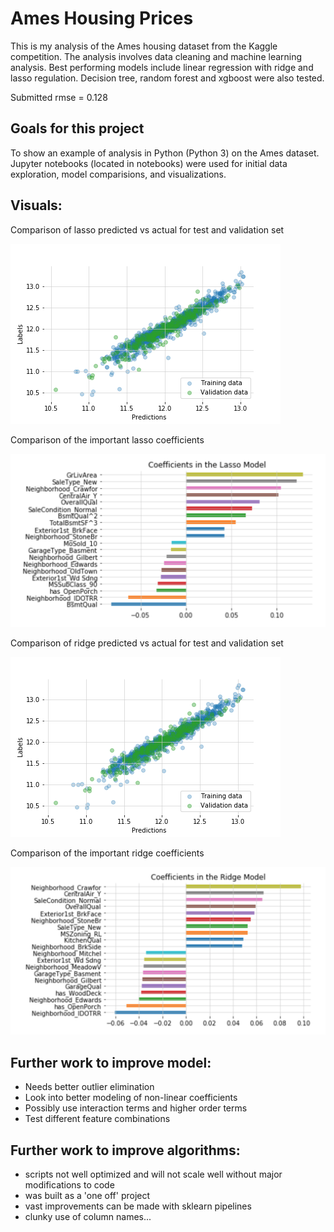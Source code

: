 Ames Housing Prices
==============================

This is my analysis of the Ames housing dataset from the Kaggle competition. The analysis involves data cleaning and machine learning analysis. Best performing models include linear regression with ridge and lasso regulation. Decision tree, random forest and xgboost were also tested. 

Submitted rmse = 0.128

Goals for this project
------------

To show an example of analysis in Python (Python 3) on the Ames dataset. 
Jupyter notebooks (located in notebooks) were used for initial data exploration, model comparisions, and visualizations. 



Visuals:
----------

Comparison of lasso predicted vs actual for test and validation set

![Lasso Regression](./lasso.png)

Comparison of the important lasso coefficients

![Lasso Coefficients](./lasso_coef.png)


Comparison of ridge predicted vs actual for test and validation set

![Ridge Regression](./ridge.png )

Comparison of the important ridge coefficients

![Ridge Coefficients](./ridge_coef.png)


Further work to improve model:
----------

- Needs better outlier elimination
- Look into better modeling of non-linear coefficients
- Possibly use interaction terms and higher order terms
- Test different feature combinations

Further work to improve algorithms:
----------
- scripts not well optimized and will not scale well without major modifications to code
- was built as a 'one off' project
- vast improvements can be made with sklearn pipelines
- clunky use of column names...
